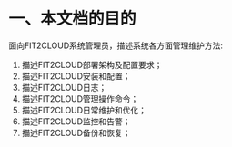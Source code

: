 # **一、本文档的目的**

面向FIT2CLOUD系统管理员，描述系统各方面管理维护方法:

1.  描述FIT2CLOUD部署架构及配置要求；
2.  描述FIT2CLOUD安装和配置；
3.  描述FIT2CLOUD日志；
4.  描述FIT2CLOUD管理操作命令；
5.  描述FIT2CLOUD日常维护和优化；
6.  描述FIT2CLOUD监控和告警；
7.  描述FIT2CLOUD备份和恢复；
